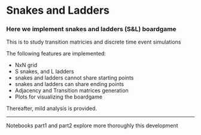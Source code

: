 # Snakes and Ladders

### Here we implement snakes and ladders (S&L) boardgame
This is to study transition matricies and discrete time event simulations

The following features are implemented:
* NxN grid
* S snakes, and L ladders
* snakes and ladders cannot share starting points
* snakes and ladders can share ending points
* Adjacency and Transition matrices generation
* Plots for visualizing the boardgame

Thereafter, mild analysis is provided.

----------

Notebooks part1 and part2 explore more thoroughly this development
